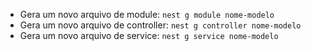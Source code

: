 - Gera um novo arquivo de module: `nest g module nome-modelo`
- Gera um novo arquivo de controller: `nest g controller nome-modelo`
- Gera um novo arquivo de service: `nest g service nome-modelo`
